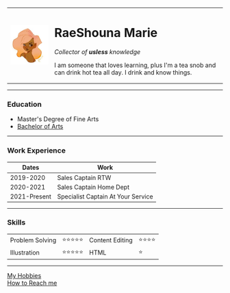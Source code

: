 <html>
  <head>
    <meta charset="utf-8">
    <title>☀️ Rae's of Sunshine Site</title>
    <link rel="stylesheet" href="css/styles.css">
  </head>
 
 <body>
    <table cellspacing="20">
        <tr>
            <td><img src="AnimeProfilePic.jpg" alt="RaeShouna Profile image"></td>
            <td><h1>RaeShouna Marie</h1>
                <p><em>Collector of <strong>usless</strong> knowledge</em></p>
                <p>I am someone that loves learning, plus I'm a tea snob and can drink hot tea all day. I drink and know things.</p></td>
        </tr>
    </table>
    <hr>
    <h3>Education</h3>
    <ul>
        <li> Master's Degree of Fine Arts</li>
        <li><a href="https://www.uncfsu.edu/academics/colleges-schools-and-departments/college-of-humanities-and-social-sciences/department-of-performing-and-fine-arts">Bachelor of Arts</a></li>
    </ul>
    <hr>
    <h3>Work Experience</h3>
    <table cellspacing="10">
        <thead>
            <tr>
                <th>Dates</th>
                <th>Work</th>
            </tr>
        </thead>
        <tbody>
            <tr>
                <td>2019-2020</td>
                <td>Sales Captain RTW</td>
            </tr>
            <tr>
                <td>2020-2021</td>
                <td>Sales Captain Home Dept</td>
            </tr>
            <tr>
                <td>2021-Present</td>
                <td>Specialist Captain At Your Service</td>
            </tr>
        </tbody>
    </table>
    <hr>
    <h3>Skills</h3>
    <table cellspacing="10">
            <tr>
                <td>Problem Solving</td>
                <td>⭐⭐⭐⭐⭐</td>
                <td>Content Editing</td>
                <td>⭐⭐⭐⭐</td>
            </tr>
            <tr>
                <td>Illustration</td>
                <td>⭐⭐⭐⭐⭐</td>
                <td>HTML</td>
                <td>⭐</td>
            </tr>
    </table>
    <hr>
    <a href="Hobbies.html"> My Hobbies</a><br>
    <a href="Contacts.html"> How to Reach me</a>
</body>
</html>
